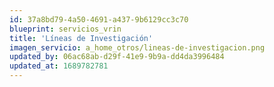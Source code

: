 ```yaml
---
id: 37a8bd79-4a50-4691-a437-9b6129cc3c70
blueprint: servicios_vrin
title: 'Líneas de Investigación'
imagen_servicio: a_home_otros/lineas-de-investigacion.png
updated_by: 06ac68ab-d29f-41e9-9b9a-dd4da3996484
updated_at: 1689782781
---
```

